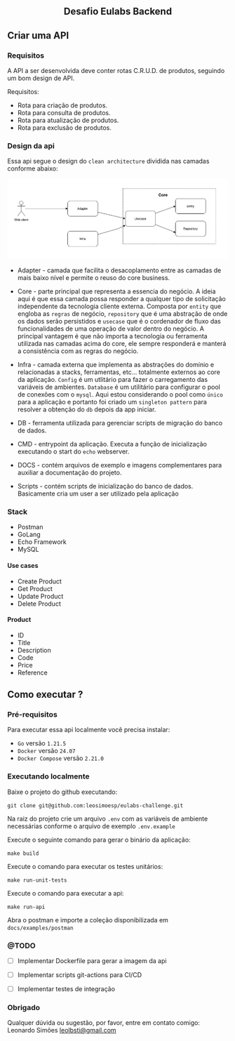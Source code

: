 <div align="center"><h2>Desafio Eulabs Backend</h2></div>


## Criar uma API

### Requisitos
A API a ser desenvolvida deve conter rotas
C.R.U.D. de produtos, seguindo um bom design
de API.

Requisitos:
- Rota para criação de produtos.
- Rota para consulta de produtos.
- Rota para atualização de produtos.
- Rota para exclusão de produtos.

### Design da api

Essa api segue o design do `clean architecture` dividida nas camadas conforme abaixo:

<img src="./docs/images/project-design.png" >
<br />

 - Adapter - camada que facilita o desacoplamento entre as camadas de mais baixo nível
 e permite o reuso do core business.

 - Core - parte principal que representa a essencia do negócio. A ideia aqui é 
 que essa camada possa responder a qualquer tipo de solicitação independente
 da tecnologia cliente externa. Composta por `entity` que engloba as `regras` de
 negócio, `repository` que é uma abstração de onde os dados serão persistidos e 
 `usecase` que é o cordenador de fluxo das funcionalidades de uma operação de 
 valor dentro do negócio.
 A principal vantagem é que não importa a tecnologia ou ferramenta utilizada nas 
 camadas acima do core, ele sempre responderá e manterá a consistência com as 
 regras do negócio.

 - Infra - camada externa que implementa as abstrações do domínio e relacionadas
 a stacks, ferramentas, etc... totalmente externos ao core da aplicação.
 `Config` é um utlitário para fazer o carregamento das variáveis de ambientes.
 `Database` é um utilitário para configurar o pool de conexões com o `mysql`.
 Aqui estou considerando o pool como `único` para a aplicação e portanto foi 
 criado um `singleton pattern` para resolver a obtenção do `db` depois da app
 iniciar.

 - DB - ferramenta utilizada para gerenciar scripts de migração do banco de dados.

 - CMD - entrypoint da aplicação. Executa a função de inicialização executando
 o start do `echo` webserver.

 - DOCS - contém arquivos de exemplo e imagens complementares para auxiliar a
 documentação do projeto.

 - Scripts - contém scripts de inicialização do banco de dados. Basicamente cria
 um user a ser utilizado pela aplicação

### Stack
- Postman
- GoLang
- Echo Framework
- MySQL


#### Use cases
- Create Product
- Get Product
- Update Product
- Delete Product

#### Product

- ID
- Title
- Description
- Code
- Price
- Reference


## Como executar ?

### Pré-requisitos

Para executar essa api localmente você precisa instalar:

- `Go` versão `1.21.5`
- `Docker` versão `24.07`
- `Docker Compose` versão `2.21.0`

### Executando localmente

Baixe o projeto do github executando:

```
git clone git@github.com:leosimoesp/eulabs-challenge.git
```

Na raiz do projeto crie um arquivo `.env` com as variáveis de ambiente necessárias
conforme o arquivo de exemplo `.env.example`

Execute o seguinte comando para gerar o binário da aplicação:

```
make build
```

Execute o comando para executar os testes unitários:
```
make run-unit-tests
```

Execute o comando para executar a api:
```
make run-api
```

Abra o postman e importe a coleção disponibilizada em `docs/examples/postman`

### @TODO

- [ ] Implementar Dockerfile para gerar a imagem da api
- [ ] Implementar scripts git-actions para CI/CD
- [ ] Implementar testes de integração


### Obrigado

Qualquer dúvida ou sugestão, por favor, entre em contato comigo:
Leonardo Simões
leolbsti@gmail.com